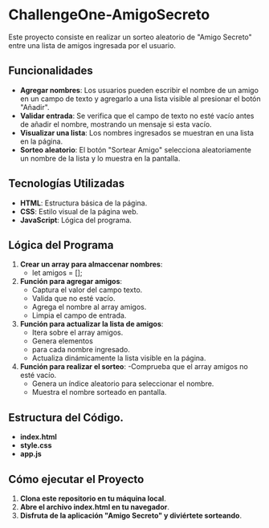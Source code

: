 # ChallengeOne-AmigoSecreto

Este proyecto consiste en realizar un sorteo aleatorio de "Amigo Secreto" entre una lista de amigos ingresada por el usuario. 

## Funcionalidades

- **Agregar nombres**: Los usuarios pueden escribir el nombre de un amigo en un campo de texto y agregarlo a una lista visible al presionar el botón "Añadir".
- **Validar entrada**: Se verifica que el campo de texto no esté vacío antes de añadir el nombre, mostrando un mensaje si esta vacío.
- **Visualizar una lista**: Los nombres ingresados se muestran en una lista en la página.
- **Sorteo aleatorio**: El botón "Sortear Amigo" selecciona aleatoriamente un nombre de la lista y lo muestra en la pantalla.

## Tecnologías Utilizadas

- **HTML**: Estructura básica de la página.
- **CSS**: Estilo visual de la página web.
- **JavaScript**: Lógica del programa.

## Lógica del Programa

1. **Crear un array para almaccenar nombres**:
    - let amigos = [];
2. **Función para agregar amigos**:
    - Captura el valor del campo texto.
    - Valida que no esté vacío.
    - Agrega el nombre al array amigos.
    - Limpia el campo de entrada.
3. **Función para actualizar la lista de amigos**:
    - Itera sobre el array amigos.
    - Genera elementos <li> para cada nombre ingresado.
    - Actualiza dinámicamente la lista visible en la página.
4. **Función para realizar el sorteo**:
    -Comprueba que el array amigos no esté vacío.
    - Genera un índice aleatorio para seleccionar el nombre.
    - Muestra el nombre sorteado en pantalla.

## Estructura del Código.

- **index.html**
- **style.css**
- **app.js**

## Cómo ejecutar el Proyecto

1. **Clona este repositorio en tu máquina local**.
2. **Abre el archivo index.html en tu navegador**.
3. **Disfruta de la aplicación "Amigo Secreto" y diviértete sorteando**. 
